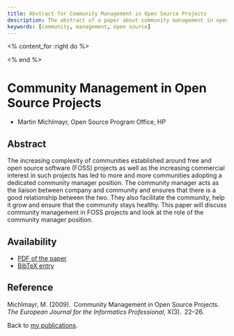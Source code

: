 ```yaml
---
title: Abstract for Community Management in Open Source Projects
description: The abstract of a paper about community management in open source projects
keywords: [community, management, open source]
---
```


<% content_for :right do %>
<script type="text/javascript"><!--
google_ad_client = "pub-1742473912427959";
/* WideSkyscaper-right */
google_ad_slot = "4331219527";
google_ad_width = 160;
google_ad_height = 600;
//-->
</script>
<script type="text/javascript"
src="http://pagead2.googlesyndication.com/pagead/show_ads.js"></script>
<% end %>

<h1>Community Management in Open Source Projects</h1>

<ul class = "author">
<li><span class = "author">Martin Michlmayr,</span>
    <span class = "affiliation">Open Source Program Office, HP</span></li>
</ul>

<h2>Abstract</h2>

The increasing complexity of communities established around free and open
source software (FOSS) projects as well as the increasing commercial
interest in such projects has led to more and more communities adopting a
dedicated community manager position.  The community manager acts as the
liaison between company and community and ensures that there is a good
relationship between the two.  They also facilitate the community, help it
grow and ensure that the community stays healthy.  This paper will discuss
community management in FOSS projects and look at the role of the community
manager position.

<h2>Availability</h2>

<ul>

<li><a href = "../michlmayr-community_management.pdf">PDF of the paper</a></li>

<li><a href = "../michlmayr-community_management.bib">BibTeX entry</a></li>

</ul>

<h2>Reference</h2>

Michlmayr, M. (2009).&ensp;Community Management in Open Source
Projects.&ensp;<i>The European Journal for the Informatics
Professional</i>, X(3).&ensp;22&ndash;26.

Back to <a href = "..">my publications</a>.

